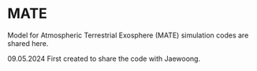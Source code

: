 # MATE
Model for Atmospheric Terrestrial Exosphere (MATE) simulation codes are shared here.

09.05.2024
First created to share the code with Jaewoong.
